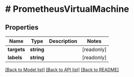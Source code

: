 # # PrometheusVirtualMachine

## Properties

Name | Type | Description | Notes
------------ | ------------- | ------------- | -------------
**targets** | **string** |  | [readonly]
**labels** | **string** |  | [readonly]

[[Back to Model list]](../../README.md#models) [[Back to API list]](../../README.md#endpoints) [[Back to README]](../../README.md)
